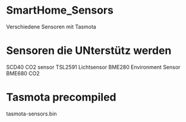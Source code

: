 # SmartHome_Sensors
Verschiedene Sensoren mit Tasmota

# Sensoren die UNterstütz werden

SCD40   CO2 sensor
TSL2591 Lichtsensor
BME280  Environment Sensor
BME680  CO2

# Tasmota precompiled

tasmota-sensors.bin
